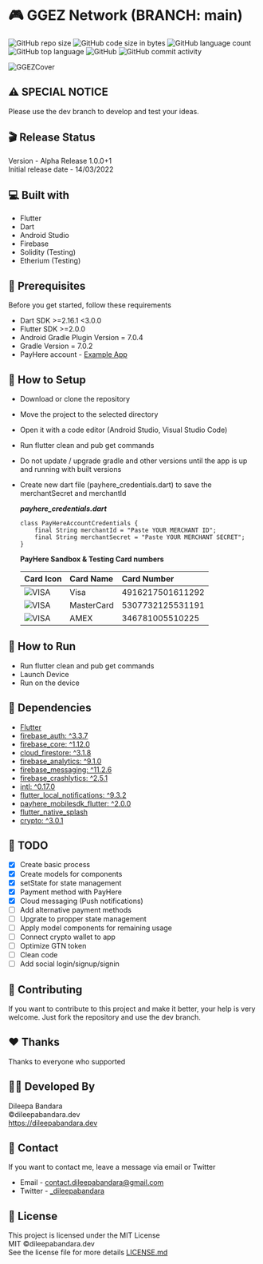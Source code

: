 # 🎮 GGEZ Network (BRANCH: main)

![GitHub repo size](https://img.shields.io/github/repo-size/dileepabandara/ggez?color=red&label=repository%20size)
![GitHub code size in bytes](https://img.shields.io/github/languages/code-size/dileepabandara/ggez?color=red)
![GitHub language count](https://img.shields.io/github/languages/count/dileepabandara/ggez)
![GitHub top language](https://img.shields.io/github/languages/top/dileepabandara/ggez)
![GitHub](https://img.shields.io/github/license/dileepabandara/ggez?color=yellow)
![GitHub commit activity](https://img.shields.io/github/commit-activity/m/dileepabandara/ggez?color=brightgreen&label=commits)

![GGEZCover](https://dileepabandara.github.io/public-images/projects/ggez/ggez-cover-rounded-qr.png)

## ⚠️ SPECIAL NOTICE

Please use the dev branch to develop and test your ideas.

## 🎬 Release Status

Version - Alpha Release 1.0.0+1  
Initial release date - 14/03/2022

## 💻 Built with

- Flutter
- Dart
- Android Studio
- Firebase
- Solidity (Testing)
- Etherium (Testing)

## 📌 Prerequisites

Before you get started, follow these requirements

- Dart SDK >=2.16.1 <3.0.0
- Flutter SDK >=2.0.0
- Android Gradle Plugin Version = 7.0.4
- Gradle Version = 7.0.2
- PayHere account - [Example App](https://github.com/dileepabandara/flutter_with_payhere)

## 🍃 How to Setup

- Download or clone the repository
- Move the project to the selected directory
- Open it with a code editor (Android Studio, Visual Studio Code)
- Run flutter clean and pub get commands
- Do not update / upgrade gradle and other versions until the app is up and running with built versions
- Create new dart file (payhere_credentials.dart) to save the merchantSecret and merchantId  
    
  <b><i>payhere_credentials.dart</i></b>

  ```
  class PayHereAccountCredentials {
      final String merchantId = "Paste YOUR MERCHANT ID";
      final String merchantSecret = "Paste YOUR MERCHANT SECRET";
  }
  ```
  
  <b>PayHere Sandbox & Testing Card numbers</b>

  | Card Icon                                                      | Card Name  | Card Number      |
  | :------------------------------------------------------------- | :--------- | :--------------- |
  | ![VISA](https://img.icons8.com/color/40/000000/visa.png)       | Visa       | 4916217501611292 |
  | ![VISA](https://img.icons8.com/color/40/000000/mastercard.png) | MasterCard | 5307732125531191 |
  | ![VISA](https://img.icons8.com/color/40/000000/amex.png)       | AMEX       | 346781005510225  |

## 🚀 How to Run

- Run flutter clean and pub get commands
- Launch Device
- Run on the device

## 💎 Dependencies

- [Flutter](https://flutter.dev)
- [firebase_auth: ^3.3.7](https://pub.dev/packages/firebase_auth)
- [firebase_core: ^1.12.0](https://pub.dev/packages/firebase_core)
- [cloud_firestore: ^3.1.8](https://pub.dev/packages/cloud_firestore)
- [firebase_analytics: ^9.1.0](https://pub.dev/packages/firebase_analytics)
- [firebase_messaging: ^11.2.6](https://pub.dev/packages/firebase_messaging)
- [firebase_crashlytics: ^2.5.1](https://pub.dev/packages/firebase_crashlytics)
- [intl: ^0.17.0](https://pub.dev/packages/intl)
- [flutter_local_notifications: ^9.3.2](https://pub.dev/packages/flutter_local_notifications)
- [payhere_mobilesdk_flutter: ^2.0.0](https://pub.dev/packages/payhere_mobilesdk_flutter)
- [flutter_native_splash](https://pub.dev/packages/flutter_native_splash)
- [crypto: ^3.0.1](https://pub.dev/packages/crypto)

## 🎯 TODO

- [x] Create basic process
- [x] Create models for components
- [x] setState for state management 
- [x] Payment method with PayHere
- [x] Cloud messaging (Push notifications)
- [ ] Add alternative payment methods
- [ ] Upgrate to propper state management
- [ ] Apply model components for remaining usage
- [ ] Connect crypto wallet to app
- [ ] Optimize GTN token
- [ ] Clean code
- [ ] Add social login/signup/signin

## 👑 Contributing

If you want to contribute to this project and make it better, your help is very welcome. Just fork the repository and use the dev branch.

## ❤️ Thanks

Thanks to everyone who supported

## 👨‍💻 Developed By

Dileepa Bandara  
©dileepabandara.dev  
<https://dileepabandara.dev>

## 💬 Contact

If you want to contact me, leave a message via email or Twitter

- Email - <contact.dileepabandara@gmail.com>
- Twitter - [_dileepabandara](https://twitter.com/_dileepabandara)

## 📜 License

This project is licensed under the MIT License  
MIT ©dileepabandara.dev  
See the license file for more details [LICENSE.md](https://github.com/dileepabandara/ggez/blob/main/LICENSE)
